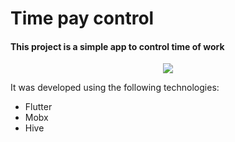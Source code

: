# Time pay control

#### This project is a simple app to control time of work

<p align="center">
  <img src="http://www.gadev.com.br/gif/time_pay_control-home.png" />
</p>

It was developed using the following technologies:
  * Flutter
  * Mobx
  * Hive
